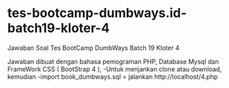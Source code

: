 # tes-bootcamp-dumbways.id-batch19-kloter-4

Jawaban Soal Tes BootCamp DumbWays Batch 19 Kloter 4

Jawaban dibuat dengan bahasa pemograman PHP, Database Mysql dan FrameWork CSS ( BootStrap 4 ),
  -Untuk menjankan clone atau download, kemudian
  -import book_dumbways.sql = jalankan http://localhost/4.php
